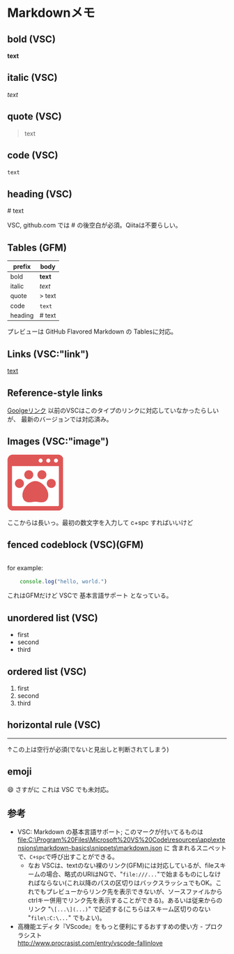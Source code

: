 
# Markdownメモ

## bold (VSC)
**text**

## italic (VSC)
*text*

## quote (VSC)
> text

## code (VSC)
`text`

## heading (VSC)
\# text

VSC, github.com では \# の後空白が必須。Qiitaは不要らしい。

## Tables (GFM)
prefix  |body
--------|-------
bold		|**text**
italic	|*text*
quote		|> text
code		|`text`
heading	|# text

プレビューは GitHub Flavored Markdown の Tablesに対応。

## Links (VSC:"link")
[text](http://link)

## Reference-style links
[Goolgeリンク][google]
以前のVSCはこのタイプのリンクに対応していなかったらしいが、
最新のバージョンでは対応済み。

[google]: https://www.google.co.jp/

## Images (VSC:"image")

![sample of image](./image.png)


ここからは長いっ。最初の数文字を入力して c+spc すればいいけど

## fenced codeblock (VSC)(GFM)
```language

```
for example:
```javascript
	console.log("hello, world.")
```
これはGFMだけど VSCで 基本言語サポート となっている。

## unordered list (VSC)
- first
- second
- third

## ordered list (VSC)
1. first
2. second
3. third

## horizontal rule (VSC)

----------
↑この上は空行が必須(でないと見出しと判断されてしまう)

## emoji
:smile:
さすがに これは VSC でも未対応。

## 参考
* VSC: Markdown の基本言語サポート; このマークが付いてるものは [file:C:\Program%20Files\Microsoft%20VS%20Code\resources\app\extensions\markdown-basics\snippets\markdown.json](file:C:\Program%20Files\Microsoft%20VS%20Code\resources\app\extensions\markdown-basics\snippets\markdown.json) に 含まれるスニペットで、`C+spc`で呼び出すことができる。
    * なお VSCは、textのない裸のリンク(GFM)には対応しているが、fileスキームの場合、略式のURIはNGで、"`file:///...`"で始まるものにしなければならない(これ以降のパスの区切りはバックスラッシュでもOK。これでもプレビューからリンク先を表示できないが、ソースファイルからctrlキー併用でリンク先を表示することができる)。あるいは従来からのリンク "`\[...\](...)`" で記述する(こちらはスキーム区切りのない "`file\:C:\...`" でもよい)。
* 高機能エディタ『VScode』をもっと便利にするおすすめの使い方 - プロクラシスト  
http://www.procrasist.com/entry/vscode-fallinlove
